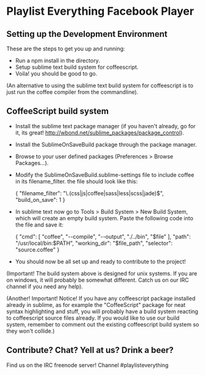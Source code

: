 Playlist Everything Facebook Player
===

## Setting up the Development Environment

These are the steps to get you up and running:

 - Run a npm install in the directory.
 - Setup sublime text build system for coffeescript.
 - Voila! you should be good to go.

(An alternative to using the sublime text build system for coffeescript is to just run the coffee compiler from the commandline).

## CoffeeScript build system

 - Install the sublime text package manager (if you haven't already, go for it, its great! http://wbond.net/sublime_packages/package_control).
 - Install the SublimeOnSaveBuild package through the package manager.
 - Browse to your user defined packages (Preferences > Browse Packages...).
 - Modify the SublimeOnSaveBuild.sublime-settings file to include coffee in its filename_filter. the file should look like this:

  	{
	    "filename_filter": "\\.(css|js|coffee|sass|less|scss|jade)$",
	    "build_on_save": 1
	}

 - In sublime text now go to Tools > Build System > New Build System, which will create an empty build system. Paste the following code into the file and save it:

	 {
	    "cmd": [
	    	"coffee", "--compile", "--output", "./../bin", "$file"
	    ],
	    "path": "/usr/local/bin:$PATH",
	    "working_dir": "$file_path",
	    "selector": "source.coffee"
	}

 - You should now be all set up and ready to contribute to the project!

(Important! The build system above is designed for unix systems. If you are on windows, it will probably be somewhat different. Catch us on our IRC channel if you need any help).

(Another! Important! Notice! If you have any coffeescript package installed already in sublime, as for example the "CoffeeScript" package for neat syntax highlighting and stuff, you will probably have a build system reacting to coffeescript source files already. If you would like to use our build system, remember to comment out the existing coffeescript build system so they won't collide.)

## Contribute? Chat? Yell at us? Drink a beer?

Find us on the IRC freenode server! Channel #playlisteverything